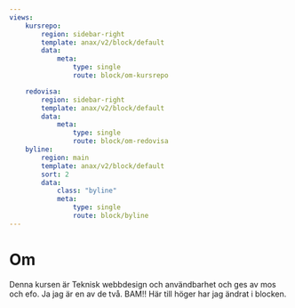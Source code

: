```yaml
---
views:
    kursrepo:
        region: sidebar-right
        template: anax/v2/block/default
        data:
            meta:
                type: single
                route: block/om-kursrepo

    redovisa:
        region: sidebar-right
        template: anax/v2/block/default
        data:
            meta:
                type: single
                route: block/om-redovisa
    byline:
        region: main
        template: anax/v2/block/default
        sort: 2
        data:
            class: "byline"
            meta:
                type: single
                route: block/byline
---
```

Om
=========================

Denna kursen är Teknisk webbdesign och användbarhet och ges av mos och efo. Ja jag är en av de två. BAM!! Här till höger har jag ändrat i blocken.
